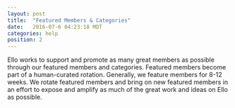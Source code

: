 ```yaml
---
layout: post
title:  "Featured Members & Categories"
date:   2016-07-6 04:23:18 MDT
categories: help
position: 2
---
```

Ello works to support and promote as many great members as possible through our featured members and categories. Featured members become part of a human-curated rotation. Generally, we feature members for 8-12 weeks. We rotate featured members and bring on new featured members in an effort to expose and amplify as much of the great work and ideas on Ello as possible.
